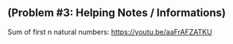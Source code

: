 ## (Problem #3: Helping Notes / Informations)<br>

Sum of first n natural numbers: https://youtu.be/aaFrAFZATKU

###


